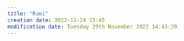 ```yaml
---
title: "Rumi"
creation date: 2022-11-24 15:45 
modification date: Tuesday 29th November 2022 14:43:39
---
```

